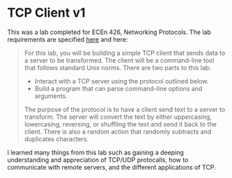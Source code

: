 # TCP Client v1

This was a lab completed for ECEn 426, Networking Protocols.
The lab requirements are specified [here](https://ecenetworking.byu.edu/426/labs/tcp-client-v1/) and here:
> For this lab, you will be building a simple TCP client that sends data to a server to be transformed. The client will be a command-line tool that follows standard Unix norms. There are two parts to this lab:
> - Interact with a TCP server using the protocol outlined below.
> - Build a program that can parse command-line options and arguments.
>
> The purpose of the protocol is to have a client send text to a server to transform. The server will convert the text by either uppercasing, lowercasing, reversing, or shuffling the text and send it back to the client. There is also a random action that randomly subtracts and duplicates characters.

I learned many things from this lab such as gaining a deeping understanding and appreciation of TCP/UDP protocalls, how to communicate with remote servers, and the different applications of TCP.
